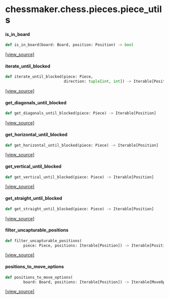 <a id="chessmaker.chess.pieces.piece_utils"></a>

# chessmaker.chess.pieces.piece\_utils

<a id="chessmaker.chess.pieces.piece_utils.is_in_board"></a>

#### is\_in\_board

```python
def is_in_board(board: Board, position: Position) -> bool
```

[[view_source]](https://github.com/WolfDWyc/ChessMaker/blob/dc56d4841f94820eba4c40c003f75d8396c128d9/chessmaker\chess\pieces\piece_utils.py#L9)

<a id="chessmaker.chess.pieces.piece_utils.iterate_until_blocked"></a>

#### iterate\_until\_blocked

```python
def iterate_until_blocked(piece: Piece,
                          direction: tuple[int, int]) -> Iterable[Position]
```

[[view_source]](https://github.com/WolfDWyc/ChessMaker/blob/dc56d4841f94820eba4c40c003f75d8396c128d9/chessmaker\chess\pieces\piece_utils.py#L20)

<a id="chessmaker.chess.pieces.piece_utils.get_diagonals_until_blocked"></a>

#### get\_diagonals\_until\_blocked

```python
def get_diagonals_until_blocked(piece: Piece) -> Iterable[Position]
```

[[view_source]](https://github.com/WolfDWyc/ChessMaker/blob/dc56d4841f94820eba4c40c003f75d8396c128d9/chessmaker\chess\pieces\piece_utils.py#L39)

<a id="chessmaker.chess.pieces.piece_utils.get_horizontal_until_blocked"></a>

#### get\_horizontal\_until\_blocked

```python
def get_horizontal_until_blocked(piece: Piece) -> Iterable[Position]
```

[[view_source]](https://github.com/WolfDWyc/ChessMaker/blob/dc56d4841f94820eba4c40c003f75d8396c128d9/chessmaker\chess\pieces\piece_utils.py#L44)

<a id="chessmaker.chess.pieces.piece_utils.get_vertical_until_blocked"></a>

#### get\_vertical\_until\_blocked

```python
def get_vertical_until_blocked(piece: Piece) -> Iterable[Position]
```

[[view_source]](https://github.com/WolfDWyc/ChessMaker/blob/dc56d4841f94820eba4c40c003f75d8396c128d9/chessmaker\chess\pieces\piece_utils.py#L49)

<a id="chessmaker.chess.pieces.piece_utils.get_straight_until_blocked"></a>

#### get\_straight\_until\_blocked

```python
def get_straight_until_blocked(piece: Piece) -> Iterable[Position]
```

[[view_source]](https://github.com/WolfDWyc/ChessMaker/blob/dc56d4841f94820eba4c40c003f75d8396c128d9/chessmaker\chess\pieces\piece_utils.py#L54)

<a id="chessmaker.chess.pieces.piece_utils.filter_uncapturable_positions"></a>

#### filter\_uncapturable\_positions

```python
def filter_uncapturable_positions(
        piece: Piece, positions: Iterable[Position]) -> Iterable[Position]
```

[[view_source]](https://github.com/WolfDWyc/ChessMaker/blob/dc56d4841f94820eba4c40c003f75d8396c128d9/chessmaker\chess\pieces\piece_utils.py#L59)

<a id="chessmaker.chess.pieces.piece_utils.positions_to_move_options"></a>

#### positions\_to\_move\_options

```python
def positions_to_move_options(
        board: Board, positions: Iterable[Position]) -> Iterable[MoveOption]
```

[[view_source]](https://github.com/WolfDWyc/ChessMaker/blob/dc56d4841f94820eba4c40c003f75d8396c128d9/chessmaker\chess\pieces\piece_utils.py#L69)

